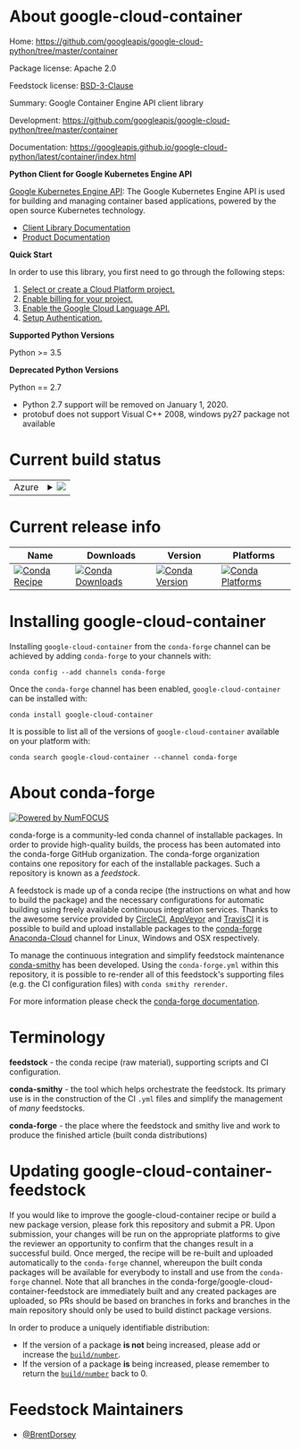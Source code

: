 About google-cloud-container
============================

Home: https://github.com/googleapis/google-cloud-python/tree/master/container

Package license: Apache 2.0

Feedstock license: [BSD-3-Clause](https://github.com/conda-forge/google-cloud-container-feedstock/blob/master/LICENSE.txt)

Summary: Google Container Engine API client library

Development: https://github.com/googleapis/google-cloud-python/tree/master/container

Documentation: https://googleapis.github.io/google-cloud-python/latest/container/index.html

**Python Client for Google Kubernetes Engine API**

[Google Kubernetes Engine API](https://cloud.google.com/kubernetes-engine): The Google Kubernetes Engine API is used for
building and managing container based applications, powered by the open source
Kubernetes technology.

- [Client Library Documentation](https://googleapis.github.io/google-cloud-python/latest/container/index.html)
- [Product Documentation](https://cloud.google.com/kubernetes-engine)

**Quick Start**

In order to use this library, you first need to go through the following steps:

1. [Select or create a Cloud Platform project.](https://console.cloud.google.com/project)
2. [Enable billing for your project.](https://cloud.google.com/billing/docs/how-to/modify-project#enable_billing_for_a_project)
3. [Enable the Google Cloud Language API.](https://cloud.google.com/natural-language)
4. [Setup Authentication.](https://googleapis.github.io/google-cloud-python/latest/core/auth.html)

**Supported Python Versions**

Python >= 3.5

**Deprecated Python Versions**

Python == 2.7
- Python 2.7 support will be removed on January 1, 2020.
- protobuf does not support Visual C++ 2008, windows py27 package not available


Current build status
====================


<table>
    
  <tr>
    <td>Azure</td>
    <td>
      <details>
        <summary>
          <a href="https://dev.azure.com/conda-forge/feedstock-builds/_build/latest?definitionId=6541&branchName=master">
            <img src="https://dev.azure.com/conda-forge/feedstock-builds/_apis/build/status/google-cloud-container-feedstock?branchName=master">
          </a>
        </summary>
        <table>
          <thead><tr><th>Variant</th><th>Status</th></tr></thead>
          <tbody><tr>
              <td>linux_64_python3.6.____cpython</td>
              <td>
                <a href="https://dev.azure.com/conda-forge/feedstock-builds/_build/latest?definitionId=6541&branchName=master">
                  <img src="https://dev.azure.com/conda-forge/feedstock-builds/_apis/build/status/google-cloud-container-feedstock?branchName=master&jobName=linux&configuration=linux_64_python3.6.____cpython" alt="variant">
                </a>
              </td>
            </tr><tr>
              <td>linux_64_python3.7.____cpython</td>
              <td>
                <a href="https://dev.azure.com/conda-forge/feedstock-builds/_build/latest?definitionId=6541&branchName=master">
                  <img src="https://dev.azure.com/conda-forge/feedstock-builds/_apis/build/status/google-cloud-container-feedstock?branchName=master&jobName=linux&configuration=linux_64_python3.7.____cpython" alt="variant">
                </a>
              </td>
            </tr><tr>
              <td>linux_64_python3.8.____cpython</td>
              <td>
                <a href="https://dev.azure.com/conda-forge/feedstock-builds/_build/latest?definitionId=6541&branchName=master">
                  <img src="https://dev.azure.com/conda-forge/feedstock-builds/_apis/build/status/google-cloud-container-feedstock?branchName=master&jobName=linux&configuration=linux_64_python3.8.____cpython" alt="variant">
                </a>
              </td>
            </tr><tr>
              <td>linux_64_python3.9.____cpython</td>
              <td>
                <a href="https://dev.azure.com/conda-forge/feedstock-builds/_build/latest?definitionId=6541&branchName=master">
                  <img src="https://dev.azure.com/conda-forge/feedstock-builds/_apis/build/status/google-cloud-container-feedstock?branchName=master&jobName=linux&configuration=linux_64_python3.9.____cpython" alt="variant">
                </a>
              </td>
            </tr><tr>
              <td>osx_64_python3.6.____cpython</td>
              <td>
                <a href="https://dev.azure.com/conda-forge/feedstock-builds/_build/latest?definitionId=6541&branchName=master">
                  <img src="https://dev.azure.com/conda-forge/feedstock-builds/_apis/build/status/google-cloud-container-feedstock?branchName=master&jobName=osx&configuration=osx_64_python3.6.____cpython" alt="variant">
                </a>
              </td>
            </tr><tr>
              <td>osx_64_python3.7.____cpython</td>
              <td>
                <a href="https://dev.azure.com/conda-forge/feedstock-builds/_build/latest?definitionId=6541&branchName=master">
                  <img src="https://dev.azure.com/conda-forge/feedstock-builds/_apis/build/status/google-cloud-container-feedstock?branchName=master&jobName=osx&configuration=osx_64_python3.7.____cpython" alt="variant">
                </a>
              </td>
            </tr><tr>
              <td>osx_64_python3.8.____cpython</td>
              <td>
                <a href="https://dev.azure.com/conda-forge/feedstock-builds/_build/latest?definitionId=6541&branchName=master">
                  <img src="https://dev.azure.com/conda-forge/feedstock-builds/_apis/build/status/google-cloud-container-feedstock?branchName=master&jobName=osx&configuration=osx_64_python3.8.____cpython" alt="variant">
                </a>
              </td>
            </tr><tr>
              <td>osx_64_python3.9.____cpython</td>
              <td>
                <a href="https://dev.azure.com/conda-forge/feedstock-builds/_build/latest?definitionId=6541&branchName=master">
                  <img src="https://dev.azure.com/conda-forge/feedstock-builds/_apis/build/status/google-cloud-container-feedstock?branchName=master&jobName=osx&configuration=osx_64_python3.9.____cpython" alt="variant">
                </a>
              </td>
            </tr><tr>
              <td>win_64_python3.6.____cpython</td>
              <td>
                <a href="https://dev.azure.com/conda-forge/feedstock-builds/_build/latest?definitionId=6541&branchName=master">
                  <img src="https://dev.azure.com/conda-forge/feedstock-builds/_apis/build/status/google-cloud-container-feedstock?branchName=master&jobName=win&configuration=win_64_python3.6.____cpython" alt="variant">
                </a>
              </td>
            </tr><tr>
              <td>win_64_python3.7.____cpython</td>
              <td>
                <a href="https://dev.azure.com/conda-forge/feedstock-builds/_build/latest?definitionId=6541&branchName=master">
                  <img src="https://dev.azure.com/conda-forge/feedstock-builds/_apis/build/status/google-cloud-container-feedstock?branchName=master&jobName=win&configuration=win_64_python3.7.____cpython" alt="variant">
                </a>
              </td>
            </tr><tr>
              <td>win_64_python3.8.____cpython</td>
              <td>
                <a href="https://dev.azure.com/conda-forge/feedstock-builds/_build/latest?definitionId=6541&branchName=master">
                  <img src="https://dev.azure.com/conda-forge/feedstock-builds/_apis/build/status/google-cloud-container-feedstock?branchName=master&jobName=win&configuration=win_64_python3.8.____cpython" alt="variant">
                </a>
              </td>
            </tr><tr>
              <td>win_64_python3.9.____cpython</td>
              <td>
                <a href="https://dev.azure.com/conda-forge/feedstock-builds/_build/latest?definitionId=6541&branchName=master">
                  <img src="https://dev.azure.com/conda-forge/feedstock-builds/_apis/build/status/google-cloud-container-feedstock?branchName=master&jobName=win&configuration=win_64_python3.9.____cpython" alt="variant">
                </a>
              </td>
            </tr>
          </tbody>
        </table>
      </details>
    </td>
  </tr>
</table>

Current release info
====================

| Name | Downloads | Version | Platforms |
| --- | --- | --- | --- |
| [![Conda Recipe](https://img.shields.io/badge/recipe-google--cloud--container-green.svg)](https://anaconda.org/conda-forge/google-cloud-container) | [![Conda Downloads](https://img.shields.io/conda/dn/conda-forge/google-cloud-container.svg)](https://anaconda.org/conda-forge/google-cloud-container) | [![Conda Version](https://img.shields.io/conda/vn/conda-forge/google-cloud-container.svg)](https://anaconda.org/conda-forge/google-cloud-container) | [![Conda Platforms](https://img.shields.io/conda/pn/conda-forge/google-cloud-container.svg)](https://anaconda.org/conda-forge/google-cloud-container) |

Installing google-cloud-container
=================================

Installing `google-cloud-container` from the `conda-forge` channel can be achieved by adding `conda-forge` to your channels with:

```
conda config --add channels conda-forge
```

Once the `conda-forge` channel has been enabled, `google-cloud-container` can be installed with:

```
conda install google-cloud-container
```

It is possible to list all of the versions of `google-cloud-container` available on your platform with:

```
conda search google-cloud-container --channel conda-forge
```


About conda-forge
=================

[![Powered by NumFOCUS](https://img.shields.io/badge/powered%20by-NumFOCUS-orange.svg?style=flat&colorA=E1523D&colorB=007D8A)](http://numfocus.org)

conda-forge is a community-led conda channel of installable packages.
In order to provide high-quality builds, the process has been automated into the
conda-forge GitHub organization. The conda-forge organization contains one repository
for each of the installable packages. Such a repository is known as a *feedstock*.

A feedstock is made up of a conda recipe (the instructions on what and how to build
the package) and the necessary configurations for automatic building using freely
available continuous integration services. Thanks to the awesome service provided by
[CircleCI](https://circleci.com/), [AppVeyor](https://www.appveyor.com/)
and [TravisCI](https://travis-ci.com/) it is possible to build and upload installable
packages to the [conda-forge](https://anaconda.org/conda-forge)
[Anaconda-Cloud](https://anaconda.org/) channel for Linux, Windows and OSX respectively.

To manage the continuous integration and simplify feedstock maintenance
[conda-smithy](https://github.com/conda-forge/conda-smithy) has been developed.
Using the ``conda-forge.yml`` within this repository, it is possible to re-render all of
this feedstock's supporting files (e.g. the CI configuration files) with ``conda smithy rerender``.

For more information please check the [conda-forge documentation](https://conda-forge.org/docs/).

Terminology
===========

**feedstock** - the conda recipe (raw material), supporting scripts and CI configuration.

**conda-smithy** - the tool which helps orchestrate the feedstock.
                   Its primary use is in the construction of the CI ``.yml`` files
                   and simplify the management of *many* feedstocks.

**conda-forge** - the place where the feedstock and smithy live and work to
                  produce the finished article (built conda distributions)


Updating google-cloud-container-feedstock
=========================================

If you would like to improve the google-cloud-container recipe or build a new
package version, please fork this repository and submit a PR. Upon submission,
your changes will be run on the appropriate platforms to give the reviewer an
opportunity to confirm that the changes result in a successful build. Once
merged, the recipe will be re-built and uploaded automatically to the
`conda-forge` channel, whereupon the built conda packages will be available for
everybody to install and use from the `conda-forge` channel.
Note that all branches in the conda-forge/google-cloud-container-feedstock are
immediately built and any created packages are uploaded, so PRs should be based
on branches in forks and branches in the main repository should only be used to
build distinct package versions.

In order to produce a uniquely identifiable distribution:
 * If the version of a package **is not** being increased, please add or increase
   the [``build/number``](https://conda.io/docs/user-guide/tasks/build-packages/define-metadata.html#build-number-and-string).
 * If the version of a package **is** being increased, please remember to return
   the [``build/number``](https://conda.io/docs/user-guide/tasks/build-packages/define-metadata.html#build-number-and-string)
   back to 0.

Feedstock Maintainers
=====================

* [@BrentDorsey](https://github.com/BrentDorsey/)

